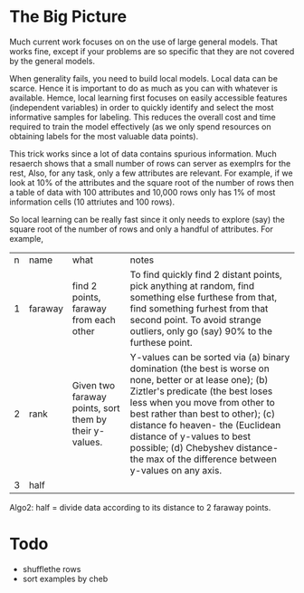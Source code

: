 # The Big Picture

Much current work focuses on on the use of large general models.  That
works fine, except if your problems are so specific that they are not
covered by the general models.

When generality fails, you need to build local models. Local data
can be scarce. Hence it is important to do as much as you can with
whatever is available.  Hemce, local learning first focuses  on
easily accessible features (independent variables) in order to
quickly identify and select the most informative samples for labeling.
This reduces the overall cost and time required to train the model
effectively (as we only spend resources on obtaining labels for the
most valuable data points).

This trick works since a lot of data contains spurious information.
Much resaerch shows that a small number of rows can server as
exemplrs for the rest, Also, for any task, only a few attributes
are relevant. For example, if we look at 10% of the attributes
and the square root of the number of rows then a table of data with
100 attributes and 10,000 rows only has  1% of most information
cells (10 attriutes and 100 rows).

So local learning can be really fast since it only needs
to explore (say) the square root
of the number of rows and only a handful of attributes. For example,

<table>
<tr><td> n <td> name <td> what <td> notes </tr>
<tr><td> 1
<td> faraway
<td> find 2 points, faraway from each other 
<td> To find quickly find 2 distant points, pick anything at random, 
     find something else furthese from that,
     find something furhest from that second point.
     To avoid strange outliers, only go (say) 90% to the furthese point. </tr>
<tr><td> 2
<td> rank
<td> Given two faraway points, sort them by their y-values.
<td> Y-values can be sorted via 
     (a) binary domination 
         (the best is worse on none, better or at lease one);
     (b) Ziztler's predicate (the best loses less when you move 
         from other to best rather than best to other);
     (c) distance fo heaven- the (Euclidean distance of y-values to
         best possible;
     (d) Chebyshev distance- the max of the difference between y-values on any axis.</tr>
<tr><td> 3
<td> half
<td> 
</table>


Algo2: half = divide data according to its distance to 2 faraway points.

# Todo

- shufflethe rows
- sort examples by cheb
